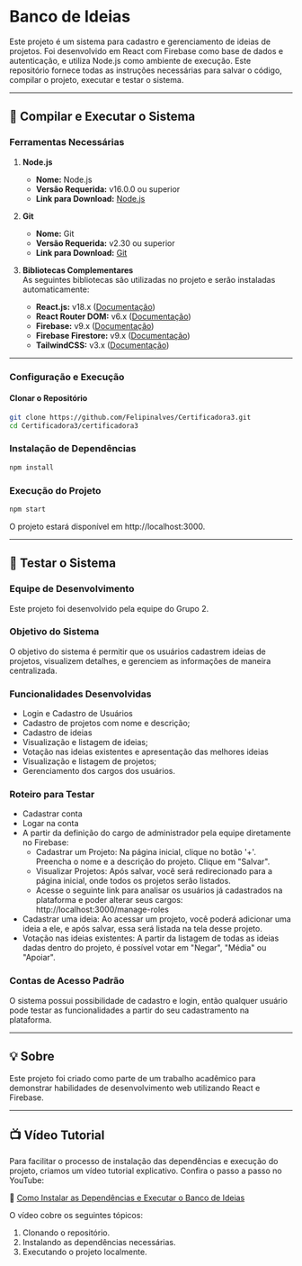 # Banco de Ideias
Este projeto é um sistema para cadastro e gerenciamento de ideias de projetos. Foi desenvolvido em React com Firebase como base de dados e autenticação, e utiliza Node.js como ambiente de execução. Este repositório fornece todas as instruções necessárias para salvar o código, compilar o projeto, executar e testar o sistema.


---


## 🚀 Compilar e Executar o Sistema

### Ferramentas Necessárias

1. **Node.js**  
   - **Nome:** Node.js  
   - **Versão Requerida:** v16.0.0 ou superior  
   - **Link para Download:** [Node.js](https://nodejs.org/)

2. **Git**
   - **Nome:** Git
   - **Versão Requerida:** v2.30 ou superior
   - **Link para Download:** [Git](https://git-scm.com)

2. **Bibliotecas Complementares**  
   As seguintes bibliotecas são utilizadas no projeto e serão instaladas automaticamente:
   - **React.js:** v18.x ([Documentação](https://reactjs.org/docs/getting-started.html))
   - **React Router DOM:** v6.x ([Documentação](https://reactrouter.com/))
   - **Firebase:** v9.x ([Documentação](https://firebase.google.com/))
   - **Firebase Firestore:** v9.x ([Documentação](https://firebase.google.com/docs/firestore))
   - **TailwindCSS:** v3.x ([Documentação](https://tailwindcss.com/))

---

### Configuração e Execução

#### Clonar o Repositório

```bash
git clone https://github.com/Felipinalves/Certificadora3.git
cd Certificadora3/certificadora3
```

### Instalação de Dependências

```bash
npm install
```

### Execução do Projeto

```bash
npm start
```

O projeto estará disponível em http://localhost:3000.


---


## 🧪 Testar o Sistema

### Equipe de Desenvolvimento
Este projeto foi desenvolvido pela equipe do Grupo 2.

### Objetivo do Sistema
O objetivo do sistema é permitir que os usuários cadastrem ideias de projetos, visualizem detalhes, e gerenciem as informações de maneira centralizada.

### Funcionalidades Desenvolvidas
- Login e Cadastro de Usuários
- Cadastro de projetos com nome e descrição;
- Cadastro de ideias
- Visualização e listagem de ideias;
- Votação nas ideias existentes e apresentação das melhores ideias
- Visualização e listagem de projetos;
- Gerenciamento dos cargos dos usuários.

### Roteiro para Testar
- Cadastrar conta
- Logar na conta
- A partir da definição do cargo de administrador pela equipe diretamente no Firebase:
   - Cadastrar um Projeto:
      Na página inicial, clique no botão '+'.
      Preencha o nome e a descrição do projeto.
      Clique em "Salvar".
   - Visualizar Projetos:
      Após salvar, você será redirecionado para a página inicial, onde todos os projetos serão listados.
  - Acesse o seguinte link para analisar os usuários já cadastrados na plataforma e poder alterar seus cargos:
  http://localhost:3000/manage-roles
- Cadastrar uma ideia:
  Ao acessar um projeto, você poderá adicionar uma ideia a ele, e após salvar, essa será listada na tela desse projeto.
- Votação nas ideias existentes:
  A partir da listagem de todas as ideias dadas dentro do projeto, é possível votar em "Negar", "Média" ou "Apoiar".

### Contas de Acesso Padrão
O sistema possui possibilidade de cadastro e login, então qualquer usuário pode testar as funcionalidades a partir do seu cadastramento na plataforma.


---


## 💡 Sobre
Este projeto foi criado como parte de um trabalho acadêmico para demonstrar habilidades de desenvolvimento web utilizando React e Firebase. 


---


## 📺 Vídeo Tutorial

Para facilitar o processo de instalação das dependências e execução do projeto, criamos um vídeo tutorial explicativo. Confira o passo a passo no YouTube:  

🔗 [Como Instalar as Dependências e Executar o Banco de Ideias]()

O vídeo cobre os seguintes tópicos:
1. Clonando o repositório.
2. Instalando as dependências necessárias.
3. Executando o projeto localmente.
